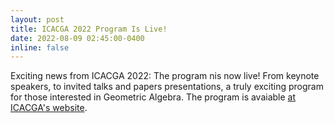 ```yaml
---
layout: post
title: ICACGA 2022 Program Is Live!
date: 2022-08-09 02:45:00-0400
inline: false
---
```


Exciting news from ICACGA 2022: The program nis now live! From keynote speakers, to invited talks and papers presentations, a truly exciting program for those interested in Geometric Algebra. The program is avaiable <a href="https://icacga.org/program/">at ICACGA's website</a>.
